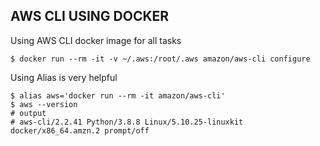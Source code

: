## AWS CLI USING DOCKER


Using AWS CLI docker image for all tasks 

```
$ docker run --rm -it -v ~/.aws:/root/.aws amazon/aws-cli configure
```

Using Alias is very helpful
```
$ alias aws='docker run --rm -it amazon/aws-cli'
$ aws --version
# output 
# aws-cli/2.2.41 Python/3.8.8 Linux/5.10.25-linuxkit docker/x86_64.amzn.2 prompt/off
```

